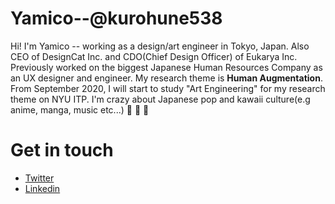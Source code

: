 # Yamico--@kurohune538

Hi! I'm Yamico -- working as a design/art engineer in Tokyo, Japan. Also CEO of DesignCat Inc. and CDO(Chief Design Officer) of Eukarya Inc.
Previously worked on the biggest Japanese Human Resources Company as an UX designer and engineer.
My research theme is **Human Augmentation**.
From September 2020, I will start to study "Art Engineering" for my research theme on NYU ITP.
I'm crazy about Japanese pop and kawaii culture(e.g anime, manga, music etc...) :pleading_face: :pleading_face: :pleading_face:

# Get in touch

- [Twitter](https://twitter.com/kurohune538)
- [Linkedin](https://www.linkedin.com/in/shinnosuke-komiya-21482189/)
